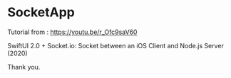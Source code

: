 # SocketApp

Tutorial from : https://youtu.be/r_Ofc9saV60

SwiftUI 2.0 + Socket.io: Socket between an iOS Client and Node.js Server (2020)

Thank you.
